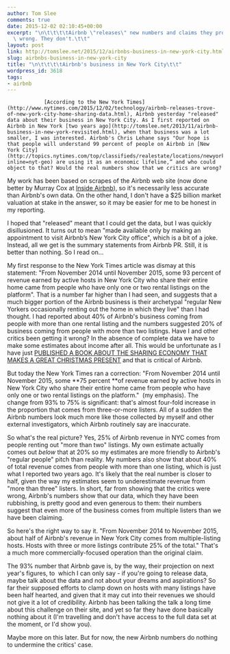 ```yaml
---
author: Tom Slee
comments: true
date: 2015-12-02 02:10:45+00:00
excerpt: "\n\t\t\t\tAirbnb \"releases\" new numbers and claims they prove the critics\
  \ wrong. They don't.\t\t"
layout: post
link: http://tomslee.net/2015/12/airbnbs-business-in-new-york-city.html
slug: airbnbs-business-in-new-york-city
title: "\n\t\t\t\tAirbnb's business in New York City\t\t"
wordpress_id: 3618
tags:
- airbnb
---
```



				[According to the New York Times](http://www.nytimes.com/2015/12/02/technology/airbnb-releases-trove-of-new-york-city-home-sharing-data.html), Airbnb yesterday "released" data about their business in New York City. As I first reported on Airbnb in New York [two years ago](http://tomslee.net/2013/11/airbnb-business-in-new-york-revisited.html), when that business was a lot smaller, I was interested. Airbnb's Chris Lehane says "Our hope is that people will understand 99 percent of people on Airbnb in [New York City](http://topics.nytimes.com/top/classifieds/realestate/locations/newyork/newyorkcity/manhattan/?inline=nyt-geo) are using it as an economic lifeline,” and who could object to that? Would the real numbers show that we critics are wrong?

My work has been based on scrapes of the Airbnb web site (now done better by Murray Cox at [Inside Airbnb](http://insideairbnb.com)), so it's necessarily less accurate than Airbnb's own data. On the other hand, I don't have a $25 billion market valuation at stake in the answer, so it may be easier for me to be honest in my reporting.

I hoped that "released" meant that I could get the data, but I was quickly disillusioned. It turns out to mean "made available only by making an appointment to visit Airbnb’s New York City office", which is a bit of a joke. Instead, all we get is the summary statements from Airbnb PR. Still, it is better than nothing. So I read on...

My first response to the New York Times article was dismay at this statement: "From November 2014 until November 2015, some 93 percent of revenue earned by active hosts in New York City who share their entire home came from people who have only one or two rental listings on the platform". That is a number far higher than I had seen, and suggests that a much bigger portion of the Airbnb business is their archetypal "regular New Yorkers occasionally renting out the home in which they live" than I had thought. I had reported about 40% of Airbnb's business coming from people with more than one rental listing and the numbers suggested 20% of business coming from people with more than two listings. Have I and other critics been getting it wrong? In the absence of complete data we have to make some estimates about income after all. This would be unfortunate as I have just [PUBLISHED A BOOK ABOUT THE SHARING ECONOMY THAT MAKES A GREAT CHRISTMAS PRESENT](http://www.orbooks.com/catalog/whats-yours-is-mine-by-tom-slee/) and that is critical of Airbnb.

But today the New York Times ran a correction: "From November 2014 until November 2015, some **75 percent **of revenue earned by active hosts in New York City who share their entire home came from people who have only one or two rental listings on the platform."  (my emphasis). The change from 93% to 75% is significant: that's almost four-fold increase in the proportion that comes from three-or-more listers. All of a sudden the Airbnb numbers look much more like those collected by myself and other external investigators, which Airbnb routinely say are inaccurate.

So what's the real picture? Yes, 25% of Airbnb revenue in NYC comes from people renting out "more than two" listings. My own estimate actually comes out _below_ that at 20% so my estimates are more friendly to Airbnb's "regular people" pitch than reality. My numbers also show that about 40% of total revenue comes from people with more than one listing, which is just what I reported two years ago. It's likely that the real number is closer to half, given the way my estimates seem to underestimate revenue from "more than three" listers. In short, far from showing that the critics were wrong, Airbnb's numbers show that our data, which they have been rubbishing, is pretty good and even generous to them: their numbers suggest that even more of the business comes from multiple listers than we have been claiming.

So here's the right way to say it. "From November 2014 to November 2015, about half of Airbnb's revenue in New York City comes from multiple-listing hosts. Hosts with three or more listings contribute 25% of the total." That's a much more commercially-focused operation than the original claim.

The 93% number that Airbnb gave is, by the way, their projection on next year's figures, to  which I can only say - if you're going to release data, maybe talk about the data and not about your dreams and aspirations? So far their supposed efforts to clamp down on hosts with many listings have been half hearted, and given that it may cut into their revenues we should not give it a lot of credibility. Airbnb has been talking the talk a long time about this challenge on their site, and yet so far they have done basically nothing about it (I'm travelling and don't have access to the full data set at the moment, or I'd show you).

Maybe more on this later. But for now, the new Airbnb numbers do nothing to undermine the critics' case.

		
